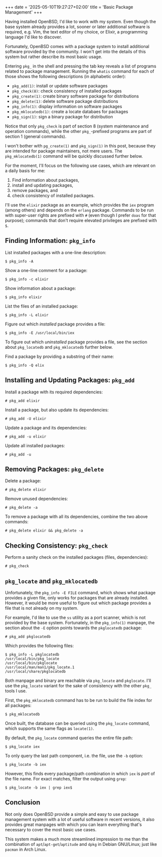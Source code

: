 +++
date = '2025-05-10T19:27:27+02:00'
title = 'Basic Package Management'
+++

Having installed OpenBSD, I'd like to work with my system. Even though the base system already provides a lot, sooner or later additional software is required, e.g. Vim, the text editor of my choice, or Elixir, a programming language I'd like to discover.

Fortunately, OpenBSD comes with a package system to install additional software provided by the community. I won't get into the details of this system but rather describe its most basic usage.

Entering `pkg_` in the shell and pressing the tab key reveals a list of programs related to package management. Running the `whatis` command for each of those shows the following descriptions (in alphabetic order):

- `pkg_add(1)`: install or update software packages
- `pkg_check(8)`: check consistency of installed packages
- `pkg_create(1)`: create binary software package for distributions
- `pkg_delete(1)`: delete software package distributions
- `pkg_info(1)`: display information on software packages
- `pkg_mklocatedb(1)`: create a locate databaes for packages
- `pkg_sign(1)`: sign a binary package for distribution

Notice that only `pkg_check` is part of section 8 (system maintenance and operation commands), while the other `pkg_`-prefixed programs are part of section 1 (general commands).

I won't bother with `pg_create(1)` and `pkg_sign(1)` in this post, because they are intended for package maintainers, not mere users. The `pkg_mklocatedb(1)` command will be quickly discussed further below.

For the moment, I'll focus on the following use cases, which are relevant on a daily basis for me:

1. Find information about packages,
2. install and updating packages,
3. remove packages, and
4. check consistency of installed packages.

I'll use the `elixir` package as an example, which provides the `iex` program (among others) and depends on the `erlang` package. Commands to be run with super-user rights are prefixed with `#` (even though I prefer `doas` for that purpose); commands that don't require elevated privileges are prefixed with `$`.

## Finding Information: `pkg_info`

List installed packages with a one-line description:

    $ pkg_info -A

Show a one-line comment for a package:

    $ pkg_info -c elixir

Show information about a package:

    $ pkg_info elixir

List the files of an installed package:

    $ pkg_info -L elixir

Figure out which _installed_ package provides a file:

    $ pkg_info -E /usr/local/bin/iex

To figure out which _uninstalled_ package provides a file, see the section about `pkg_locatedb` and `pkg_mklocatedb` further below.

Find a package by providing a substring of their name:

    $ pkg_info -Q elix

## Installing and Updating Packages: `pkg_add`

Install a package with its required dependencies:

    # pkg_add elixir

Install a package, but also update its dependencies:

    # pkg_add -U elixir

Update a package and its dependencies:

    # pkg_add -u elixir

Update all installed packages:

    # pkg_add -u

## Removing Packages: `pkg_delete`

Delete a package:

    # pkg_delete elixir

Remove unused dependencies:

    # pkg_delete -a

To remove a package with all its dependencies, combine the two above commands:

    # pkg_delete elixir && pkg_delete -a

## Checking Consistency: `pkg_check`

Perform a sanity check on the installed packages (files, dependencies):

    # pkg_check

## `pkg_locate` and `pkg_mklocatedb`

Unfortunately, the `pkg_info -E FILE` command, which shows what package provides a given file, only works for packages that are already installed. However, it would be more useful to figure out which package provides a file that is not already on my system.

For example, I'd like to use the `ss` utility as a port scanner, which is not provided by the base system. Fortunately, in the `pkg_info(1)` manpage, the section about the `-E` option points towards the `pkglocatedb` package:

    # pkg_add pkglocatedb

Which provides the following files:

    $ pkg_info -L pkglocatedb
    /usr/local/bin/pkg_locate
    /usr/local/bin/pkglocate
    /usr/local/man/man1/pkg_locate.1
    /usr/local/share/pkglocatedb

Both manpage and binary are reachable via `pkg_locate` and `pkglocate`. I'll use the `pkg_locate` variant for the sake of consistency with the other `pkg_` tools I use.

First, the `pkg_mklocatedb` command has to be run to build the file index for all packages:

    $ pkg_mklocatedb

Once built, the database can be queried using the `pkg_locate` command, which supports the same flags as `locate(1)`.

By default, the `pkg_locate` command queries the entire file path:

    $ pkg_locate iex

To only query the last path component, i.e. the file, use the `-b` option:

    $ pkg_locate -b iex

However, this finds every package/path combination in which `iex` is _part_ of the file name. For exact matches, filter the output using `grep`:

    $ pkg_locate -b iex | grep iex$

## Conclusion

Not only does OpenBSD provide a simple and easy to use package management system with a lot of useful software in recent versions, it also provides great manpages with which you can learn everything that's necessary to cover the most basic use cases.

This system makes a much more streamlined impression to me than the combination of `apt`/`apt-get`/`aptitude` and `dpkg` in Debian GNU/Linux; just like `pacman` in Arch Linux.
